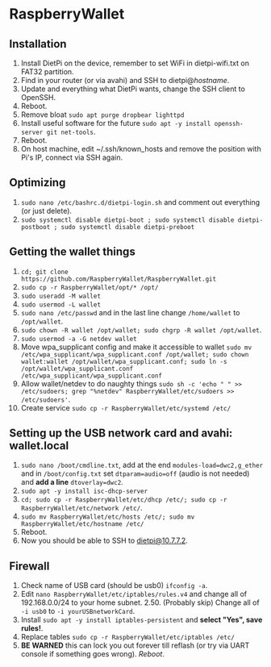 # RaspberryWallet

## Installation
1. Install DietPi on the device, remember to set WiFi in dietpi-wifi.txt on FAT32 partition.
2. Find in your router (or via avahi) and SSH to dietpi@_hostname_.
3. Update and everything what DietPi wants, change the SSH client to OpenSSH.
4. Reboot.
5. Remove bloat `sudo apt purge dropbear lighttpd`
6. Install useful software for the future `sudo apt -y install openssh-server git net-tools`.
7. Reboot.
8. On host machine, edit ~/.ssh/known_hosts and remove the position with Pi's IP, connect via SSH again.

## Optimizing 
1. `sudo nano /etc/bashrc.d/dietpi-login.sh` and comment out everything (or just delete).
2. `sudo systemctl disable dietpi-boot ; sudo systemctl disable dietpi-postboot ; sudo systemctl disable dietpi-preboot`

## Getting the wallet things
1. `cd; git clone https://github.com/RaspberryWallet/RaspberryWallet.git`
2. `sudo cp -r RaspberryWallet/opt/* /opt/`
3. `sudo useradd -M wallet`
4. `sudo usermod -L wallet`
5. `sudo nano /etc/passwd` and in the last line change `/home/wallet` to `/opt/wallet`.
6. `sudo chown -R wallet /opt/wallet; sudo chgrp -R wallet /opt/wallet`.
7. `sudo usermod -a -G netdev wallet`
8. Move wpa_supplicant config and make it accessible to wallet `sudo mv /etc/wpa_supplicant/wpa_supplicant.conf /opt/wallet; sudo chown wallet:wallet /opt/wallet/wpa_supplicant.conf; sudo ln -s /opt/wallet/wpa_supplicant.conf /etc/wpa_supplicant/wpa_supplicant.conf`
9. Allow wallet/netdev to do naughty things `sudo sh -c 'echo " " >> /etc/sudoers; grep "%netdev" RaspberryWallet/etc/sudoers >> /etc/sudoers'`.
10. Create service `sudo cp -r RaspberryWallet/etc/systemd /etc/`

## Setting up the USB network card and avahi: wallet.local
1. `sudo nano /boot/cmdline.txt`, add at the end `modules-load=dwc2,g_ether` and in `/boot/config.txt` set `dtparam=audio=off` (audio is not needed) and **add a line** `dtoverlay=dwc2`.
2. `sudo apt -y install isc-dhcp-server`
3. `cd; sudo cp -r RaspberryWallet/etc/dhcp /etc/; sudo cp -r RaspberryWallet/etc/network /etc/`.
4. `sudo mv RaspberryWallet/etc/hosts /etc/; sudo mv RaspberryWallet/etc/hostname /etc/`
5. Reboot.
6. Now you should be able to SSH to dietpi@10.7.7.2.

## Firewall
1. Check name of USB card (should be usb0) `ifconfig -a`.
2. Edit `nano RaspberryWallet/etc/iptables/rules.v4` and change all of 192.168.0.0/24 to your home subnet.
2.50. (Probably skip) Change all of `-i usb0` to `-i yourUSBnetworkCard`.
3. Install `sudo apt -y install iptables-persistent` and **select "Yes", save rules!**.
4. Replace tables `sudo cp -r RaspberryWallet/etc/iptables /etc/`
5. **BE WARNED** this can lock you out forever till reflash (or try via UART console if something goes wrong). *Reboot*.
